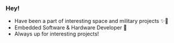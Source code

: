 ### Hey!

- Have been a part of interesting space and military projects ✨🔪 
- Embedded Software & Hardware Developer 💪 
- Always up for interesting projects! 
